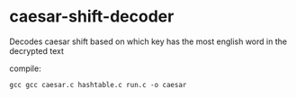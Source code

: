 # caesar-shift-decoder
Decodes caesar shift based on which key has the most english word in the decrypted text

compile:
```
gcc gcc caesar.c hashtable.c run.c -o caesar
```
